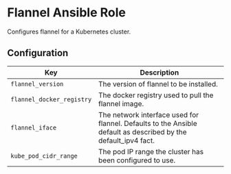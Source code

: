 # Flannel Ansible Role

Configures flannel for a Kubernetes cluster.

## Configuration

| Key                       | Description                                                                                                    |
| ------------------------- | -------------------------------------------------------------------------------------------------------------- |
| `flannel_version`         | The version of flannel to be installed.                                                                        |
| `flannel_docker_registry` | The docker registry used to pull the flannel image.                                                            |
| `flannel_iface`           | The network interface used for flannel. Defaults to the Ansible default as described by the default_ipv4 fact. |
| `kube_pod_cidr_range`     | The pod IP range the cluster has been configured to use.                                                       |
